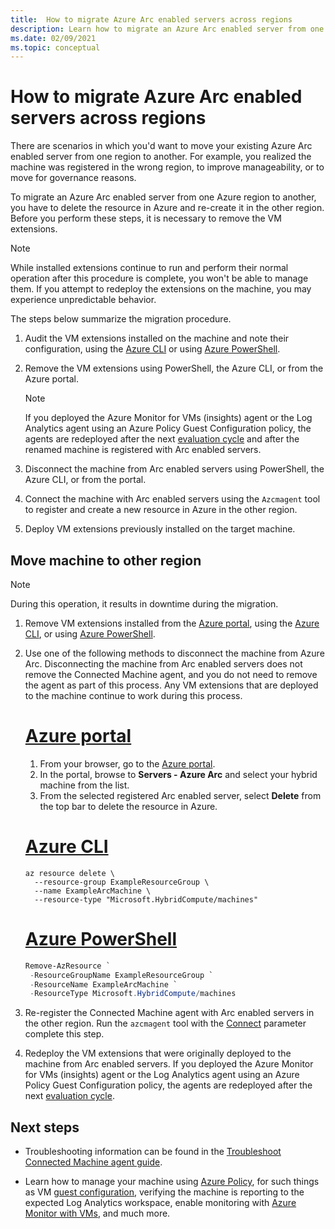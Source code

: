 ```yaml
---
title:  How to migrate Azure Arc enabled servers across regions
description: Learn how to migrate an Azure Arc enabled server from one region to another.
ms.date: 02/09/2021
ms.topic: conceptual
---
```


# How to migrate Azure Arc enabled servers across regions

There are scenarios in which you'd want to move your existing Azure Arc enabled server from one region to another. For example, you realized the machine was registered in the wrong region, to improve manageability, or to move for governance reasons.

To migrate an Azure Arc enabled server from one Azure region to another, you have to delete the resource in Azure and re-create it in the other region. Before you perform these steps, it is necessary to remove the VM extensions.

> [!NOTE]
> While installed extensions continue to run and perform their normal operation after this procedure is complete, you won't be able to manage them. If you attempt to redeploy the extensions on the machine, you may experience unpredictable behavior.

The steps below summarize the migration procedure.

1. Audit the VM extensions installed on the machine and note their configuration, using the [Azure CLI](manage-vm-extensions-cli.md#list-extensions-installed) or using [Azure PowerShell](manage-vm-extensions-powershell.md#list-extensions-installed).

2. Remove the VM extensions using PowerShell, the Azure CLI, or from the Azure portal.

    > [!NOTE]
    > If you deployed the Azure Monitor for VMs (insights) agent or the Log Analytics agent using an Azure Policy Guest Configuration policy, the agents are redeployed after the next [evaluation cycle](../../governance/policy/how-to/get-compliance-data.md#evaluation-triggers) and after the renamed machine is registered with Arc enabled servers.

3. Disconnect the machine from Arc enabled servers using PowerShell, the Azure CLI, or from the portal.

4. Connect the machine with Arc enabled servers using the `Azcmagent` tool to register and create a new resource in Azure in the other region.

5. Deploy VM extensions previously installed on the target machine.

## Move machine to other region

> [!NOTE]
> During this operation, it results in downtime during the migration.

1. Remove VM extensions installed from the [Azure portal](manage-vm-extensions-portal.md#uninstall-extension), using the [Azure CLI](manage-vm-extensions-cli.md#remove-an-installed-extension), or using [Azure PowerShell](manage-vm-extensions-powershell.md#remove-an-installed-extension).

2. Use one of the following methods to disconnect the machine from Azure Arc. Disconnecting the machine from Arc enabled servers does not remove the Connected Machine agent, and you do not need to remove the agent as part of this process. Any VM extensions that are deployed to the machine continue to work during this process.

    # [Azure portal](#tab/azure-portal)

    1. From your browser, go to the [Azure portal](https://portal.azure.com).
    1. In the portal, browse to **Servers - Azure Arc** and select your hybrid machine from the list.
    1. From the selected registered Arc enabled server, select **Delete** from the top bar to delete the resource in Azure.

    # [Azure CLI](#tab/azure-cli)
    
    ```azurecli
    az resource delete \
      --resource-group ExampleResourceGroup \
      --name ExampleArcMachine \
      --resource-type "Microsoft.HybridCompute/machines"
    ```

    # [Azure PowerShell](#tab/azure-powershell)

    ```powershell
    Remove-AzResource `
     -ResourceGroupName ExampleResourceGroup `
     -ResourceName ExampleArcMachine `
     -ResourceType Microsoft.HybridCompute/machines
    ```

3. Re-register the Connected Machine agent with Arc enabled servers in the other region. Run the `azcmagent` tool with the [Connect](manage-agent.md#connect) parameter complete this step.

4. Redeploy the VM extensions that were originally deployed to the machine from Arc enabled servers. If you deployed the Azure Monitor for VMs (insights) agent or the Log Analytics agent using an Azure Policy Guest Configuration policy, the agents are redeployed after the next [evaluation cycle](../../governance/policy/how-to/get-compliance-data.md#evaluation-triggers).

## Next steps

* Troubleshooting information can be found in the [Troubleshoot Connected Machine agent guide](troubleshoot-agent-onboard.md).

* Learn how to manage your machine using [Azure Policy](../../governance/policy/overview.md), for such things as VM [guest configuration](../../governance/policy/concepts/guest-configuration.md), verifying the machine is reporting to the expected Log Analytics workspace, enable monitoring with [Azure Monitor with VMs](../../azure-monitor/insights/vminsights-enable-policy.md), and much more.
